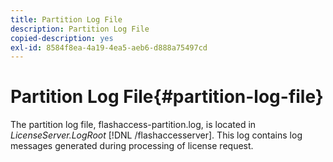```yaml
---
title: Partition Log File
description: Partition Log File
copied-description: yes
exl-id: 8584f8ea-4a19-4ea5-aeb6-d888a75497cd
---
```

# Partition Log File{#partition-log-file}

The partition log file, flashaccess-partition.log, is located in *LicenseServer.LogRoot* [!DNL /flashaccesserver]. This log contains log messages generated during processing of license request.
